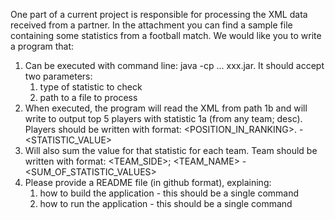 One part of a current project is responsible for processing the XML data received from a partner. In the attachment you can find a sample file containing some statistics from a football match. We would like you to write a program that:

1.	Can be executed with command line: java -cp ... xxx.jar. It should accept two parameters:
    1.	type of statistic to check
    2.	path to a file to process
2.	When executed, the program will read the XML from path 1b and will write to output top 5 players with statistic 1a (from any team; desc). Players should be written with format: <POSITION_IN_RANKING>. <FIRST NAME> <LAST NAME> - <STATISTIC_VALUE>
3.	Will also sum the value for that statistic for each team. Team should be written with format: <TEAM_SIDE>; <TEAM_NAME> - <SUM_OF_STATISTIC_VALUES>
4.	Please provide a README file (in github format), explaining:
    1.	how to build the application - this should be a single command
    2.	how to run the application - this should be a single command
